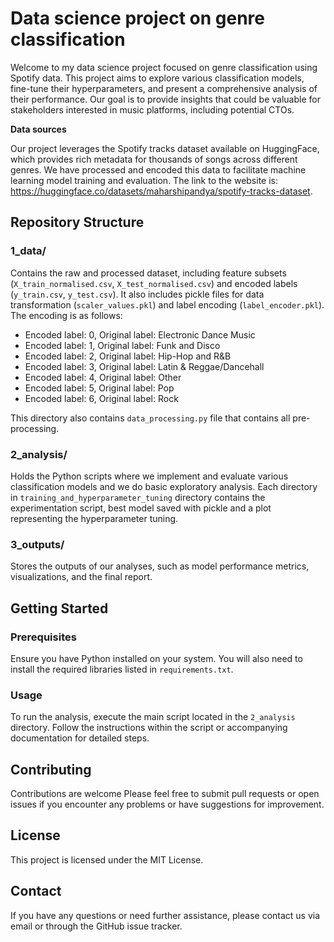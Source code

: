 # Data science project on genre classification

Welcome to my data science project focused on genre classification using Spotify data.
This project aims to explore various classification models, fine-tune their hyperparameters, and present a comprehensive 
analysis of their performance. Our goal is to provide insights that could be valuable for stakeholders interested in music 
platforms, including potential CTOs.

**Data sources**

Our project leverages the Spotify tracks dataset available on HuggingFace, which provides rich metadata for thousands of songs across different genres. 
We have processed and encoded this data to facilitate machine learning model training and evaluation.  The link to the website is: 
https://huggingface.co/datasets/maharshipandya/spotify-tracks-dataset.

## Repository Structure

### 1_data/

Contains the raw and processed dataset, including feature subsets (`X_train_normalised.csv`, `X_test_normalised.csv`) and encoded labels (`y_train.csv`, `y_test.csv`).
It also includes pickle files for data transformation (`scaler_values.pkl`) and label encoding (`label_encoder.pkl`). The encoding is as follows:

- Encoded label: 0, Original label: Electronic Dance Music
- Encoded label: 1, Original label: Funk and Disco
- Encoded label: 2, Original label: Hip-Hop and R&B
- Encoded label: 3, Original label: Latin & Reggae/Dancehall
- Encoded label: 4, Original label: Other
- Encoded label: 5, Original label: Pop
- Encoded label: 6, Original label: Rock

This directory also contains `data_processing.py` file that contains all pre-processing.

### 2_analysis/

 Holds the Python scripts where we implement and evaluate various classification models and we do basic exploratory analysis.
 Each directory in `training_and_hyperparameter_tuning` directory contains the experimentation script, best model saved 
 with pickle and a plot representing the hyperparameter tuning.

### 3_outputs/

 Stores the outputs of our analyses, such as model performance metrics, visualizations, and the final report. 

## Getting Started

### Prerequisites

Ensure you have Python installed on your system. You will also need to install the required libraries listed in `requirements.txt`.

### Usage

To run the analysis, execute the main script located in the `2_analysis` directory. Follow the instructions within the script or accompanying documentation for detailed steps.

## Contributing

Contributions are welcome Please feel free to submit pull requests or open issues if you encounter any problems or have suggestions for improvement.

## License

This project is licensed under the MIT License.

## Contact

If you have any questions or need further assistance, please contact us via email or through the GitHub issue tracker.

